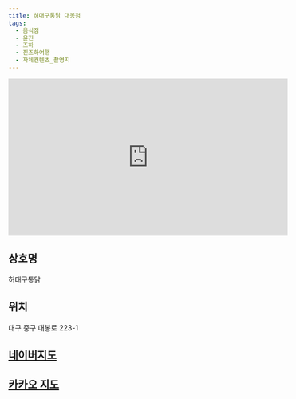 ```yaml
---
title: 허대구통닭 대봉점
tags:
  - 음식점
  - 윤진
  - 즈하
  - 진즈하여행
  - 자체컨텐츠_촬영지
---
```

<iframe width="560" height="315" src="https://www.youtube.com/embed/plWWli77fes?si=EXPhFhgezmHX-BcF" title="YouTube video player" frameborder="0" allow="accelerometer; autoplay; clipboard-write; encrypted-media; gyroscope; picture-in-picture; web-share" referrerpolicy="strict-origin-when-cross-origin" allowfullscreen></iframe>


## 상호명
허대구통닭

## 위치
대구 중구 대봉로 223-1

## [네이버지도](https://naver.me/F42HVscR)

## [카카오 지도](https://place.map.kakao.com/489038634)
